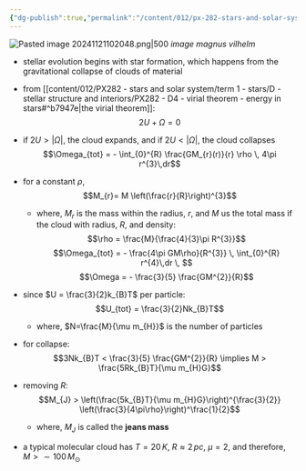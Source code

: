 ```yaml
---
{"dg-publish":true,"permalink":"/content/012/px-282-stars-and-solar-system/term-1-stars/e-stellar-evolution/px-282-e1a-star-formation/","noteIcon":"1","created":"2024-11-25T10:50:32.000+00:00","updated":"2025-01-05T11:04:28.076+00:00"}
---
```


![Pasted image 20241121102048.png|500](/img/user/pics/Pasted%20image%2020241121102048.png)
*image magnus vilhelm*

- stellar evolution begins with star formation, which happens from the gravitational collapse of clouds of material
- from [[content/012/PX282 - stars and solar system/term 1 - stars/D - stellar structure and interiors/PX282 - D4 - virial theorem - energy in stars#^b7947e\|the virial theorem]]: 
$$2U + \Omega = 0$$
- if $2U > |\Omega|$, the cloud expands, and if $2U < |\Omega|$, the cloud collapses
$$\Omega_{tot} = - \int_{0}^{R} \frac{GM_{r}(r)}{r} \rho \, 4\pi r^{3}\,dr$$
- for a constant $\rho$, 
$$M_{r}= M \left(\frac{r}{R}\right)^{3}$$
	- where, $M_{r}$ is the mass within the radius, $r$, and $M$ us the total mass if the cloud with radius, $R$, and density: 
	$$\rho = \frac{M}{\frac{4}{3}\pi R^{3}}$$
$$\Omega_{tot} = - \frac{4\pi GM\rho}{R^{3}} \, \int_{0}^{R}  r^{4}\,dr \, $$
$$\Omega = - \frac{3}{5} \frac{GM^{2}}{R}$$
- since $U = \frac{3}{2}k_{B}T$ per particle:
$$U_{tot} = \frac{3}{2}Nk_{B}T$$
	- where, $N=\frac{M}{\mu m_{H}}$ is the number of particles
- for collapse: 
$$3Nk_{B}T  < \frac{3}{5} \frac{GM^{2}}{R} \implies M > \frac{5Rk_{B}T}{\mu m_{H}G}$$
- removing $R:$ 
$$M_{J} > \left(\frac{5k_{B}T}{\mu m_{H}G}\right)^{\frac{3}{2}} \left(\frac{3}{4\pi\rho}\right)^\frac{1}{2}$$
	- where, $M_{J}$ is called the **jeans mass**

- a typical molecular cloud has $T=20\,K$, $R\approx 2\,pc$, $\mu=2$, and therefore, $M> \sim100\,M_{\odot}$